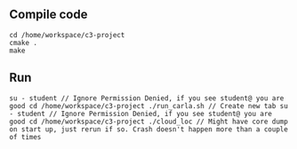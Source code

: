 ## Compile code
`cd /home/workspace/c3-project`\
`cmake .`\
`make`

## Run
`su - student // Ignore Permission Denied, if you see student@ you are good
cd /home/workspace/c3-project
./run_carla.sh
// Create new tab
su - student // Ignore Permission Denied, if you see student@ you are good
cd /home/workspace/c3-project
./cloud_loc // Might have core dump on start up, just rerun if so. Crash doesn't happen more than a couple of times`
